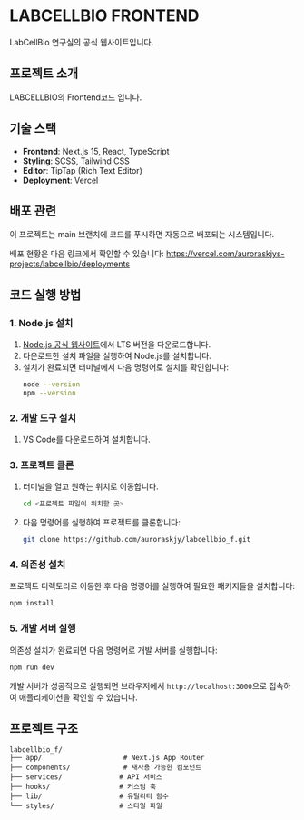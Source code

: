 # LABCELLBIO FRONTEND

LabCellBio 연구실의 공식 웹사이트입니다.

## 프로젝트 소개

LABCELLBIO의 Frontend코드 입니다.

## 기술 스택

- **Frontend**: Next.js 15, React, TypeScript
- **Styling**: SCSS, Tailwind CSS
- **Editor**: TipTap (Rich Text Editor)
- **Deployment**: Vercel

## 배포 관련

이 프로젝트는 main 브랜치에 코드를 푸시하면 자동으로 배포되는 시스템입니다. 

배포 현황은 다음 링크에서 확인할 수 있습니다:
https://vercel.com/auroraskjys-projects/labcellbio/deployments

## 코드 실행 방법

### 1. Node.js 설치
1. [Node.js 공식 웹사이트](https://nodejs.org/)에서 LTS 버전을 다운로드합니다.
2. 다운로드한 설치 파일을 실행하여 Node.js를 설치합니다.
3. 설치가 완료되면 터미널에서 다음 명령어로 설치를 확인합니다:
   ```bash
   node --version
   npm --version
   ```

### 2. 개발 도구 설치
1. VS Code를 다운로드하여 설치합니다.

### 3. 프로젝트 클론
1. 터미널을 열고 원하는 위치로 이동합니다.
   ```bash
   cd <프로젝트 파일이 위치할 곳>
   ```
2. 다음 명령어를 실행하여 프로젝트를 클론합니다:
   ```bash
   git clone https://github.com/auroraskjy/labcellbio_f.git
   ```

### 4. 의존성 설치
프로젝트 디렉토리로 이동한 후 다음 명령어를 실행하여 필요한 패키지들을 설치합니다:
```bash
npm install
```

### 5. 개발 서버 실행
의존성 설치가 완료되면 다음 명령어로 개발 서버를 실행합니다:
```bash
npm run dev
```

개발 서버가 성공적으로 실행되면 브라우저에서 `http://localhost:3000`으로 접속하여 애플리케이션을 확인할 수 있습니다.

## 프로젝트 구조

```
labcellbio_f/
├── app/                    # Next.js App Router
├── components/             # 재사용 가능한 컴포넌트
├── services/              # API 서비스
├── hooks/                 # 커스텀 훅
├── lib/                   # 유틸리티 함수
└── styles/                # 스타일 파일
```
